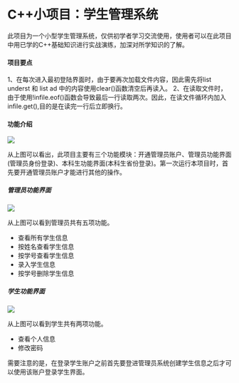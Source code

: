 # C++小项目：学生管理系统

此项目为一个小型学生管理系统，仅供初学者学习交流使用，使用者可以在此项目中用已学的C++基础知识进行实战演练，加深对所学知识的了解。

#### 项目要点

1、在每次进入最初登陆界面时，由于要再次加载文件内容，因此需先将list<Understudent> underst 和 list<Administer> ad 中的内容使用clear()函数清空后再读入。
2、在读取文件时，由于使用!infile.eof()函数会导致最后一行读取两次。因此，在读文件循环内加入infile.get(),目的是在读完一行后立即换行。

#### 功能介绍

![](D:\Myblog\contents\202006\images\stu_1.png)

从上图可以看出，此项目主要有三个功能模块：开通管理员账户、管理员功能界面(管理员身份登录)、本科生功能界面(本科生省份登录)。第一次运行本项目时，首先要开通管理员账户才能进行其他的操作。

##### 管理员功能界面

![](D:\Myblog\contents\202006\images\stu_2.png)

从上图可以看到管理员共有五项功能。

- 查看所有学生信息
- 按姓名查看学生信息
- 按学号查看学生信息
- 录入学生信息
- 按学号删除学生信息

##### 学生功能界面

![](C:\Users\南澈\AppData\Roaming\Typora\typora-user-images\image-20200621202914490.png)

从上图可以看到学生共有两项功能。

- 查看个人信息
- 修改密码

需要注意的是，在登录学生账户之前首先要登进管理员系统创建学生信息之后才可以使用该账户登录学生界面。